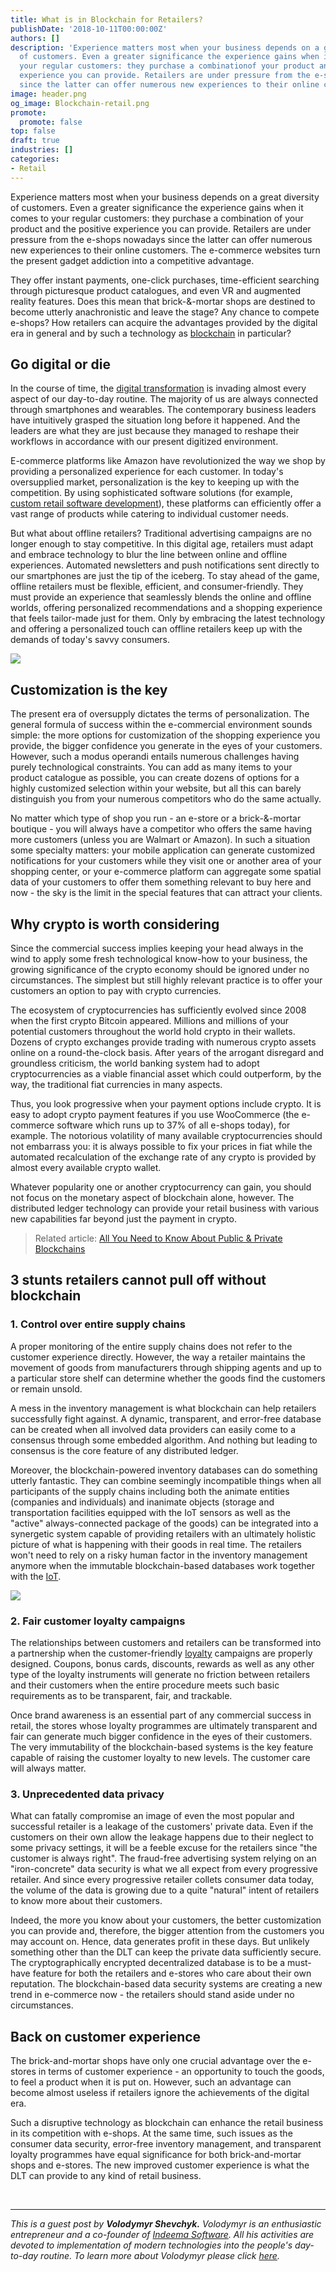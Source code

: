 ```yaml
---
title: What is in Blockchain for Retailers?
publishDate: '2018-10-11T00:00:00Z'
authors: []
description: 'Experience matters most when your business depends on a great diversity
  of customers. Even a greater significance the experience gains when it comes to
  your regular customers: they purchase a combinationof your product and the positive
  experience you can provide. Retailers are under pressure from the e-shops nowadays
  since the latter can offer numerous new experiences to their online customers.'
image: header.png
og_image: Blockchain-retail.png
promote:
  promote: false
top: false
draft: true
industries: []
categories:
- Retail
---
```

<script type="application/ld+json">
{
 "@context": "https://schema.org",
 "@type": "Article",
 "author": "Anadea",
 "name": "How to Use Blockchain in Retail"
}
</script>

Experience matters most when your business depends on a great diversity of customers. Even a greater significance the experience gains when it comes to your regular customers: they purchase a combination
of your product and the positive experience you can provide. Retailers are under pressure from the e-shops nowadays since the latter can offer numerous new experiences to their online customers. The e-commerce websites turn the present gadget addiction into a competitive advantage.

They offer instant payments, one-click purchases, time-efficient searching through picturesque product catalogues, and even VR and augmented reality features. Does this mean that brick-&-mortar shops
are destined to become utterly anachronistic and leave the stage? Any chance to compete e-shops? How retailers can acquire the advantages provided by the digital era in general and by such a technology as <a href="https://indeema.com/blog/everything-will-be-blockchain" target="_blank">blockchain</a> in particular?

## Go digital or die

In the course of time, the <a href="https://anadea.info/blog/digital-transformation" target="_blank">digital transformation</a> is invading almost every aspect of our day-to-day routine. The majority of us are always connected through smartphones and wearables. The contemporary business leaders have intuitively grasped the situation long before it happened. And the leaders are what they are just because they managed to reshape their workflows in accordance with our present digitized environment.

E-commerce platforms like Amazon have revolutionized the way we shop by providing a personalized experience for each customer. In today's oversupplied market, personalization is the key to keeping up with the competition. By using sophisticated software solutions (for example, <a href="https://anadea.info/solutions/retail-software-development" target="_blank">custom retail software development</a>), these platforms can efficiently offer a vast range of products while catering to individual customer needs.

But what about offline retailers? Traditional advertising campaigns are no longer enough to stay competitive. In this digital age, retailers must adapt and embrace technology to blur the line between online and offline experiences. Automated newsletters and push notifications sent directly to our smartphones are just the tip of the iceberg. To stay ahead of the game, offline retailers must be flexible, efficient, and consumer-friendly. They must provide an experience that seamlessly blends the online and offline worlds, offering personalized recommendations and a shopping experience that feels tailor-made just for them. Only by embracing the latest technology and offering a personalized touch can offline retailers keep up with the demands of today's savvy consumers.

![](Blockchain-retail.png)

## Customization is the key

The present era of oversupply dictates the terms of personalization. The general formula of success within the e-commercial environment sounds simple: the more options for customization of the shopping experience you provide, the bigger confidence you generate in the eyes of your customers. However, such a modus operandi entails numerous challenges having purely technological constraints. You can add as many items to your product catalogue as possible, you can create dozens of options for a highly customized selection within your website, but all this can barely distinguish you from your numerous competitors who do the same actually.

No matter which type of shop you run - an e-store or a brick-&-mortar boutique - you will always have a competitor who offers the same having more customers (unless you are Walmart or Amazon). In such a
situation some specialty matters: your mobile application can generate customized notifications for your customers while they visit one or another area of your shopping center, or your e-commerce platform can aggregate some spatial data of your customers to offer them something relevant to buy here and now - the sky is the limit in the special features that can attract your clients.

## Why crypto is worth considering

Since the commercial success implies keeping your head always in the wind to apply some fresh technological know-how to your business, the growing significance of the crypto economy should be ignored under no circumstances. The simplest but still highly relevant practice is to offer your customers an option to pay with crypto currencies.

The ecosystem of cryptocurrencies has sufficiently evolved since 2008 when the first crypto Bitcoin appeared. Millions and millions of your potential customers throughout the world hold crypto in their wallets. Dozens of crypto exchanges provide trading with numerous crypto assets online on a round-the-clock basis. After years of the arrogant disregard and groundless criticism, the world banking system had to adopt cryptocurrencies as a viable financial asset which could outperform, by the way, the traditional fiat currencies in many aspects.

Thus, you look progressive when your payment options include crypto. It is easy to adopt crypto payment features if you use WooCommerce (the e-commerce software which runs up to 37% of all e-shops today), for example. The notorious volatility of many available cryptocurrencies should not embarrass you: it is always possible to fix your prices in fiat while the automated recalculation of the exchange rate of any crypto is provided by almost every available crypto wallet.

Whatever popularity one or another cryptocurrency can gain, you should not focus on the monetary aspect of blockchain alone, however. The distributed ledger technology can provide your retail business with various new capabilities far beyond just the payment in crypto.

> Related article: [All You Need to Know About Public & Private Blockchains](https://anadea.info/blog/public-and-private-blockchains)

## 3 stunts retailers cannot pull off without blockchain

### 1. Control over entire supply chains

A proper monitoring of the entire supply chains does not refer to the customer experience directly. However, the way a retailer maintains the movement of goods from manufacturers through shipping agents and up to a particular store shelf can determine whether the goods find the customers or remain unsold.

A mess in the inventory management is what blockchain can help retailers successfully fight against. A dynamic, transparent, and error-free database can be created when all involved data providers can easily come to a consensus through some embedded algorithm. And nothing but leading to consensus is the core feature of any distributed ledger.

Moreover, the blockchain-powered inventory databases can do something utterly fantastic. They can combine seemingly incompatible things when all participants of the supply chains including both the
animate entities (companies and individuals) and inanimate objects (storage and transportation facilities equipped with the IoT sensors as well as the "active" always-connected package of the goods) can be
integrated into a synergetic system capable of providing retailers with an ultimately holistic picture of what is happening with their goods in real time.
The retailers won't need to rely on a risky human factor in the
inventory management anymore when the immutable blockchain-based databases work together with the <a href="https://indeema.com/blog/how-much-does-it-cost-to-create-iot-solution" target="_blank">IoT</a>.

![](001.jpg)

### 2. Fair customer loyalty campaigns

The relationships between customers and retailers can be transformed into a partnership when the customer-friendly <a href="https://medium.com/nrf-events/4-ways-retailers-can-use-blockchain-to-their-advantage-1b4139a0b57d" target="_blank">loyalty</a> campaigns are properly designed. Coupons, bonus cards, discounts, rewards as well as any other type of the loyalty instruments will generate no friction between retailers and their customers when the entire procedure meets such basic requirements as to be transparent, fair, and trackable.

Once brand awareness is an essential part of any commercial success in retail, the stores whose loyalty programmes are ultimately transparent and fair can generate much bigger confidence in the eyes of their customers. The very immutability of the blockchain-based systems is the key feature capable of raising the customer loyalty to new levels. The customer care will always matter.

### 3. Unprecedented data privacy

What can fatally compromise an image of even the most popular and successful retailer is a leakage of the customers' private data. Even if the customers on their own allow the leakage happens due to their
neglect to some privacy settings, it will be a feeble excuse for the retailers since "the customer is always right". The fraud-free advertising system relying on an "iron-concrete" data security is what we all expect
from every progressive retailer. And since every progressive retailer collets consumer data today, the volume of the data is growing due to a quite "natural" intent of retailers to know more about their customers.

Indeed, the more you know about your customers, the better customization you can provide and, therefore, the bigger attention from the customers you may account on. Hence, data generates profit in
these days. But unlikely something other than the DLT can keep the private data sufficiently secure. The cryptographically encrypted decentralized database is to be a must-have feature for both the retailers and e-stores who care about their own reputation. The blockchain-based data security systems are creating a new trend in e-commerce now - the retailers should stand aside under no circumstances.

## Back on customer experience

The brick-and-mortar shops have only one crucial advantage over the e-stores in terms of customer experience - an opportunity to touch the goods, to feel a product when it is put on. However, such an advantage can become almost useless if retailers ignore the achievements of the digital era.

Such a disruptive technology as blockchain can enhance the retail business in its competition with e-shops. At the same time, such issues as the consumer data security, error-free inventory management, and transparent loyalty programmes have equal significance for both brick-and-mortar shops and e-stores. The new improved customer experience is what the DLT can provide to any kind of retail business.


<br />

---
*This is a guest post by **Volodymyr Shevchyk.** Volodymyr is an enthusiastic entrepreneur and a co-founder of <a href="https://indeema.com/" target="_blank">Indeema Software</a>. All his activities are devoted to implementation of modern technologies into the people's day-to-day routine. To learn more about Volodymyr please click <a href="https://twitter.com/indeemasoftware" target="_blank">here</a>.*
